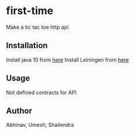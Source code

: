 # first-time

Make a tic tac toe http api

## Installation
Install java 10 from [here](https://www.java.com/download/)
Install Leiningen from [here](https://leiningen.org/)

## Usage
Not defined contracts for API

## Author
Abhinav, Umesh, Shailendra
